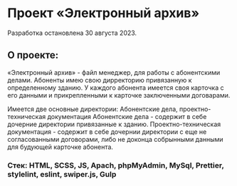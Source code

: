 # Проект «Электронный архив»
Разработка остановлена 30 августа 2023.

## О проекте:
«Электронный архив» - файл менеджер, для работы с абонентскими делами.
Абоненты имею свою дирректорию привязанную к определенному зданию. 
У каждого абонента имеется своя карточка с его данными и прикрепленными к карточке заключенными договарами.

Имеется две основные директории: Абонентские дела, проектно-техническая документация
Абонентские дела - содержит в себе дочерние директории привязанные к зданию.
Проектно-техническая документация - содержит в себе дочернии директории с еще не согласованными договорами,
либо не доконца собрынными данными для будующей карточке абонента.

### Стек: HTML, SCSS, JS, Apach, phpMyAdmin, MySql, Prettier, stylelint, eslint, swiper.js, Gulp
